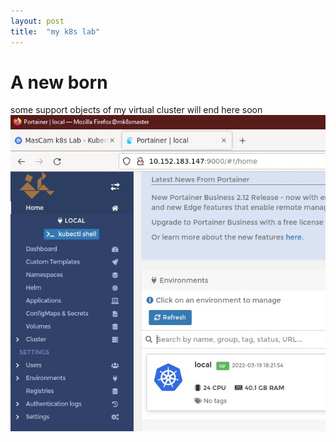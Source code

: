 ```yaml
---
layout: post
title:  "my k8s lab"
---
```

# A new born
some support objects of my virtual cluster will end here soon
![Only a screenshot](/assets/img/03d4e364-17da-4e53-bb77-3ce399ff5c69.jpg)
